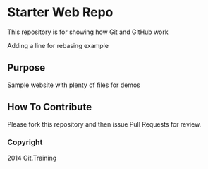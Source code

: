 # Starter Web Repo

This repository is for showing how Git and GitHub work

Adding a line for rebasing example


## Purpose

Sample website with plenty of files for demos

## How To Contribute

Please fork this repository and then issue Pull Requests for review.

### Copyright

2014 Git.Training
